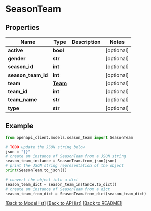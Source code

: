 # SeasonTeam


## Properties

Name | Type | Description | Notes
------------ | ------------- | ------------- | -------------
**active** | **bool** |  | [optional] 
**gender** | **str** |  | [optional] 
**season_id** | **int** |  | [optional] 
**season_team_id** | **int** |  | [optional] 
**team** | [**Team**](Team.md) |  | [optional] 
**team_id** | **int** |  | [optional] 
**team_name** | **str** |  | [optional] 
**type** | **str** |  | [optional] 

## Example

```python
from openapi_client.models.season_team import SeasonTeam

# TODO update the JSON string below
json = "{}"
# create an instance of SeasonTeam from a JSON string
season_team_instance = SeasonTeam.from_json(json)
# print the JSON string representation of the object
print(SeasonTeam.to_json())

# convert the object into a dict
season_team_dict = season_team_instance.to_dict()
# create an instance of SeasonTeam from a dict
season_team_from_dict = SeasonTeam.from_dict(season_team_dict)
```
[[Back to Model list]](../README.md#documentation-for-models) [[Back to API list]](../README.md#documentation-for-api-endpoints) [[Back to README]](../README.md)



